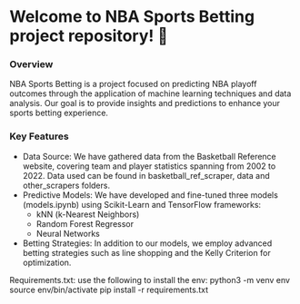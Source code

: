 # Welcome to NBA Sports Betting project repository! 🏀

**<h3>Overview</h3>**
NBA Sports Betting is a project focused on predicting NBA playoff outcomes through the application of machine learning techniques and data analysis. Our goal is to provide insights and predictions to enhance your sports betting experience.

**<h3>Key Features</h3>**
- Data Source: We have gathered data from the Basketball Reference website, covering team and player statistics spanning from 2002 to 2022. Data used can be found in basketball_ref_scraper, data and other_scrapers folders. 
- Predictive Models: We have developed and fine-tuned three models (models.ipynb) using Scikit-Learn and TensorFlow frameworks:
  - kNN (k-Nearest Neighbors)
  - Random Forest Regressor
  - Neural Networks
- Betting Strategies: In addition to our models, we employ advanced betting strategies such as line shopping and the Kelly Criterion for optimization.

Requirements.txt: use the following to install the env:
python3 -m venv env
source env/bin/activate
pip install -r requirements.txt

